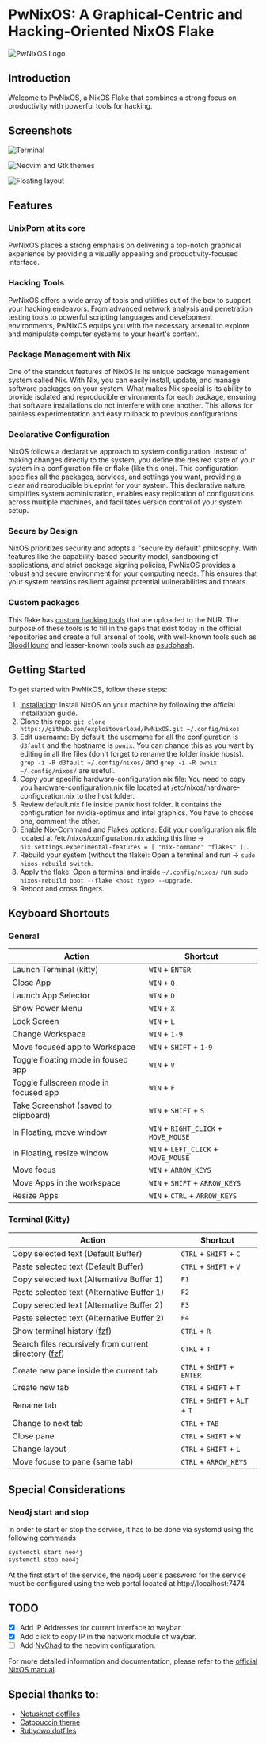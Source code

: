 # PwNixOS: A Graphical-Centric and Hacking-Oriented NixOS Flake 

![PwNixOS Logo](pics/PwNixOS.png)

## Introduction

Welcome to PwNixOS, a NixOS Flake that combines a strong focus on productivity with powerful tools for hacking. 

## Screenshots

![Terminal](pics/readme/terminal.png)

![Neovim and Gtk themes](pics/readme/vim_and_gtk.png)

![Floating layout](pics/readme/floating.png)

## Features

### UnixPorn at its core

PwNixOS places a strong emphasis on delivering a top-notch graphical experience by providing a visually appealing and productivity-focused interface. 

### Hacking Tools

PwNixOS offers a wide array of tools and utilities out of the box to support your hacking endeavors. From advanced network analysis and penetration testing tools to powerful scripting languages and development environments, PwNixOS equips you with the necessary arsenal to explore and manipulate computer systems to your heart's content. 

### Package Management with Nix

One of the standout features of NixOS is its unique package management system called Nix. With Nix, you can easily install, update, and manage software packages on your system. What makes Nix special is its ability to provide isolated and reproducible environments for each package, ensuring that software installations do not interfere with one another. This allows for painless experimentation and easy rollback to previous configurations.

### Declarative Configuration

NixOS follows a declarative approach to system configuration. Instead of making changes directly to the system, you define the desired state of your system in a configuration file or flake (like this one). This configuration specifies all the packages, services, and settings you want, providing a clear and reproducible blueprint for your system. This declarative nature simplifies system administration, enables easy replication of configurations across multiple machines, and facilitates version control of your system setup.

### Secure by Design

NixOS prioritizes security and adopts a "secure by default" philosophy. With features like the capability-based security model, sandboxing of applications, and strict package signing policies, PwNixOS provides a robust and secure environment for your computing needs. This ensures that your system remains resilient against potential vulnerabilities and threats.

### Custom packages

This flake has [custom hacking tools](https://github.com/exploitoverload/PwNixOS-Packages) that are uploaded to the NUR. The purpose of these tools is to fill in the gaps that exist today in the official repositories and create a full arsenal of tools, with well-known tools such as [BloodHound](https://github.com/BloodHoundAD/BloodHound) and lesser-known tools such as [psudohash](https://github.com/t3l3machus/psudohash).

## Getting Started

To get started with PwNixOS, follow these steps:

1. [Installation](https://nixos.org/manual/nixos/stable/index.html#ch-installation): Install NixOS on your machine by following the official installation guide.
2. Clone this repo: `git clone https://github.com/exploitoverload/PwNixOS.git ~/.config/nixos`
3. Edit username: By default, the username for all the configuration is `d3fault` and the hostname is `pwnix`. You can change this as you want by editing in all the files (don't forget to rename the folder inside hosts). `grep -i -R d3fault ~/.config/nixos/` and `grep -i -R pwnix ~/.config/nixos/` are usefull.
4. Copy your specific hardware-configuration.nix file: You need to copy you hardware-configuration.nix file located at /etc/nixos/hardware-configuration.nix to the host folder.
5. Review default.nix file inside pwnix host folder. It contains the configuration for nvidia-optimus and intel graphics. You have to choose one, comment the other.
6. Enable Nix-Command and Flakes options: Edit your configuration.nix file located at /etc/nixos/configuration.nix adding this line -> `nix.settings.experimental-features = [ "nix-command" "flakes" ];`.
7. Rebuild your system (without the flake): Open a terminal and run -> `sudo nixos-rebuild switch`. 
8. Apply the flake: Open a terminal and inside `~/.config/nixos/` run `sudo nixos-rebuild boot --flake <host type> --upgrade`.
9. Reboot and cross fingers.

## Keyboard Shortcuts

### General

| Action | Shortcut |
| ------ | -------- |
| Launch Terminal (kitty) | `WIN` + `ENTER` |
| Close App | `WIN` + `Q` |
| Launch App Selector | `WIN` + `D` |
| Show Power Menu | `WIN` + `X` |
| Lock Screen | `WIN` + `L` |
| Change Workspace | `WIN` + `1-9` |
| Move focused app to Workspace | `WIN` + `SHIFT` + `1-9` |
| Toggle floating mode in foused app | `WIN` + `V` |
| Toggle fullscreen mode in focused app | `WIN` + `F` |
| Take Screenshot (saved to clipboard) | `WIN` + `SHIFT` + `S` |
| In Floating, move window | `WIN` + `RIGHT_CLICK` + `MOVE_MOUSE` |
| In Floating, resize window | `WIN` + `LEFT_CLICK` + `MOVE_MOUSE` |
| Move focus | `WIN` + `ARROW_KEYS` |
| Move Apps in the workspace | `WIN` + `SHIFT` + `ARROW_KEYS` |
| Resize Apps | `WIN` + `CTRL` + `ARROW_KEYS` |

### Terminal (Kitty)

| Action | Shortcut |
| ------ | -------- |
| Copy selected text (Default Buffer) | `CTRL` + `SHIFT` + `C` |
| Paste selected text (Default Buffer) | `CTRL` + `SHIFT` + `V` |
| Copy selected text (Alternative Buffer 1) | `F1` |
| Paste selected text (Alternative Buffer 1) | `F2` |
| Copy selected text (Alternative Buffer 2) | `F3` |
| Paste selected text (Alternative Buffer 2) | `F4` |
| Show terminal history ([fzf](https://github.com/junegunn/fzf)) | `CTRL` + `R` |
| Search files recursively from current directory ([fzf](https://github.com/junegunn/fzf)) | `CTRL` + `T` |
| Create new pane inside the current tab | `CTRL` + `SHIFT` + `ENTER` |
| Create new tab | `CTRL` + `SHIFT` + `T` |
| Rename tab | `CTRL` + `SHIFT` + `ALT` + `T` |
| Change to next tab | `CTRL` + `TAB` |
| Close pane | `CTRL` + `SHIFT` + `W` |
| Change layout | `CTRL` + `SHIFT` + `L` |
| Move focuse to pane (same tab) | `CTRL` + `ARROW_KEYS` |

## Special Considerations

### Neo4j start and stop

In order to start or stop the service, it has to be done via systemd using the following commands

```zsh
systemctl start neo4j
systemctl stop neo4j
```

At the first start of the service, the neo4j user's password for the service must be configured using the web portal located at http://localhost:7474

## TODO

- [x] Add IP Addresses for current interface to waybar. 
- [x] Add click to copy IP in the network module of waybar.
- [ ] Add [NvChad](https://github.com/NvChad/NvChad) to the neovim configuration.

For more detailed information and documentation, please refer to the [official NixOS manual](https://nixos.org/manual/nixos/stable/index.html).

## Special thanks to:

* [Notusknot dotfiles](https://github.com/notusknot/dotfiles-nix)
* [Catppuccin theme](https://github.com/catppuccin/catppuccin)
* [Rubyowo dotfiles](https://github.com/rubyowo/dotfiles)
